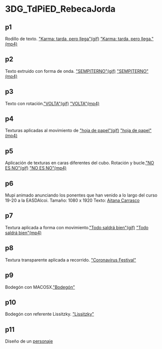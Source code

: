 # 3DG_TdPiED_RebecaJorda
## p1
Rodillo de texto. ["Karma: tarda, pero llega"(gif)](p1.gif) ["Karma: tarda, pero llega."(mp4)](p1.mp4)
## p2
Texto extruido con forma de onda. ["SEMPITERNO"(gif)](p2.gif) ["SEMPITERNO"(mp4)](p2.mp4)
## p3
Texto con rotación.["VOLTA"(gif)](p3_gif.gif) ["VOLTA"(mp4)](p3_mp4.mp4)
## p4
Texturas aplicadas al movimiento de ["hoja de papel"(gif)](p4.gif) ["hoja de papel"(mp4)](p4.mp4)
## p5
Aplicación de texturas en caras diferentes del cubo. Rotación y bucle.["NO ES NO"(gif)](p5.gif) ["NO ES NO"(mp4)](p5.mp4)
## p6
Mupi animado anunciando los ponentes que han venido a lo largo del curso 19-20 a la EASDAlcoi. Tamaño: 1080 x 1920 Texto: [Aitana Carrasco](aitanacarrasco.md)
## p7
Textura aplicada a forma con movimiento.["Todo saldrá bien"(gif)](p7.gif) ["Todo saldrá bien"(mp4)](p7.mp4)
## p8
Textura transparente aplicada a recorrido. ["Coronavirus Festival"](p8.jpg)
## p9
Bodegón con MACOSX.["Bodegón"](p9.jpg)
## p10
Bodegón con referente Lissitzky. ["Lissitzky"](p10.jpg)
## p11
Diseño de un [personaje](p11.jpg)
